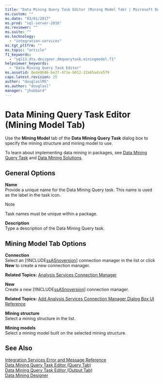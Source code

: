 ```yaml
---
title: "Data Mining Query Task Editor (Mining Model Tab) | Microsoft Docs"
ms.custom: ""
ms.date: "03/01/2017"
ms.prod: "sql-server-2016"
ms.reviewer: ""
ms.suite: ""
ms.technology: 
  - "integration-services"
ms.tgt_pltfrm: ""
ms.topic: "article"
f1_keywords: 
  - "sql13.dts.designer.dmquerytask.miningmodel.f1"
helpviewer_keywords: 
  - "Data Mining Query Task Editor"
ms.assetid: 0ede9b86-be27-471e-b012-22a65adce579
caps.latest.revision: 25
author: "douglaslMS"
ms.author: "douglasl"
manager: "jhubbard"
---
```

# Data Mining Query Task Editor (Mining Model Tab)
  Use the **Mining Model** tab of the **Data Mining Query Task** dialog box to specify the mining structure and mining model to use.  
  
 To learn about implementing data mining in packages, see [Data Mining Query Task](../../integration-services/control-flow/data-mining-query-task.md) and [Data Mining Solutions](../../analysis-services/data-mining/data-mining-solutions.md).  
  
## General Options  
 **Name**  
 Provide a unique name for the Data Mining Query task. This name is used as the label in the task icon.  
  
> [!NOTE]  
>  Task names must be unique within a package.  
  
 **Description**  
 Type a description of the Data Mining Query task.  
  
## Mining Model Tab Options  
 **Connection**  
 Select an [!INCLUDE[ssASnoversion](../../includes/ssasnoversion-md.md)] connection manager in the list or click **New** to create a new connection manager.  
  
 **Related Topics:**  [Analysis Services Connection Manager](../../integration-services/connection-manager/analysis-services-connection-manager.md)  
  
 **New**  
 Create a new [!INCLUDE[ssASnoversion](../../includes/ssasnoversion-md.md)] connection manager.  
  
 **Related Topics:** [Add Analysis Services Connection Manager Dialog Box UI Reference](../../integration-services/connection-manager/add-analysis-services-connection-manager-dialog-box-ui-reference.md)  
  
 **Mining structure**  
 Select a mining structure in the list.  
  
 **Mining models**  
 Select a mining model built on the selected mining structure.  
  
## See Also  
 [Integration Services Error and Message Reference](../../integration-services/integration-services-error-and-message-reference.md)   
 [Data Mining Query Task Editor &#40;Query Tab&#41;](../../integration-services/control-flow/data-mining-query-task-editor-query-tab.md)   
 [Data Mining Query Task Editor &#40;Output Tab&#41;](../../integration-services/control-flow/data-mining-query-task-editor-output-tab.md)   
 [Data Mining Designer](../../analysis-services/data-mining/data-mining-designer.md)  
  
  